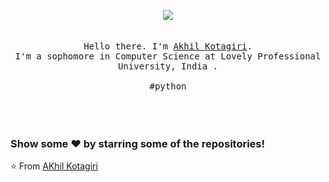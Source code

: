<p align="center">
  <img src="https://github.com/AkhilKotagiri/AkhilKotagiri/issues/1#issue-694001075"  />
  <br>
  <br>
  <br>
  <samp>Hello there. I'm <a href="https://AkhilKotagiri.me">Akhil Kotagiri</a>.<br> I'm a sophomore in Computer Science at Lovely Professional University, India .<br><br>#python </samp>
  <br>
  <br>
  <br>
  <br>
  
  ### Show some ❤️ by starring some of the repositories!
  ⭐️ From [AKhil Kotagiri](https://github.com/AkhilKotagiri)
</p>
